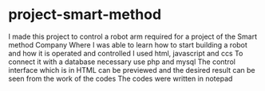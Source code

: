 # project-smart-method
I made this project to control a robot arm required for a project of the Smart method Company
Where I was able to learn how to start building a robot and how it is operated and controlled
I used html, javascript and ccs
To connect it with a database  necessary use php and mysql
The control interface which is in HTML can be previewed and the desired result can be seen from the work of the codes
The codes were written in notepad
